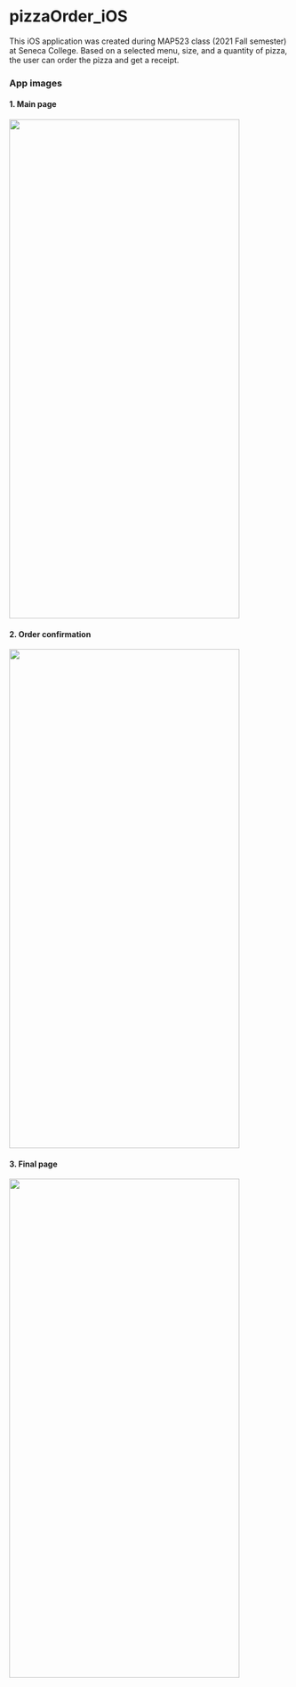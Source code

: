# pizzaOrder_iOS

This iOS application was created during MAP523 class (2021 Fall semester) at Seneca College.
Based on a selected menu, size, and a quantity of pizza, the user can order the pizza and get a receipt.

### App images
#### 1. Main page

<img src="https://user-images.githubusercontent.com/63859856/180821711-eb6bae75-1fc5-4aee-ae5e-dcbb62296d22.png" width="414" height="896">

#### 2. Order confirmation
<img src="https://user-images.githubusercontent.com/63859856/180821720-f6bcce73-e52b-404d-ae89-d973d133173e.png" width="414" height="896">

#### 3. Final page
<img src="https://user-images.githubusercontent.com/63859856/180821736-e58486d5-9c97-49dc-975a-5ab7e054e27d.png" width="414" height="896">
